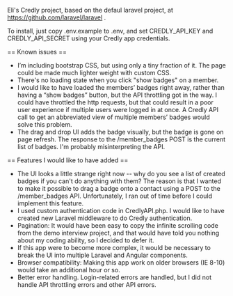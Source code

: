 Eli's Credly project, based on the defaul laravel project, at https://github.com/laravel/laravel .

To install, just copy .env.example to .env, and set CREDLY_API_KEY and CREDLY_API_SECRET using your Credly app credentials.


== Known issues ==
* I’m including bootstrap CSS, but using only a tiny fraction of it. The page could be made much lighter weight with custom CSS.
* There's no loading state when you click "show badges" on a member.
* I would like to have loaded the members’ badges right away, rather than having a “show badges” button, but the API throttling got in the way. I could
  have throttled the http requests, but that could result in a poor user experience if multiple users were logged in at once. A Credly API call to get
  an abbreviated view of multiple members’ badges would solve this problem.
* The drag and drop UI adds the badge visually, but the badge is gone on page refresh. The response to the /member_badges POST is the current list of
  badges. I'm probably misinterpreting the API.

== Features I would like to have added ==
* The UI looks a little strange right now -- why do you see a list of created badges if you can't do anything with them? The reason is that I wanted to
  make it possible to drag a badge onto a contact using a POST to the /member_badges API. Unfortunately, I ran out of time before I could implement this feature.
* I used custom authentication code in CredlyAPI.php. I would like to have created new Laravel middleware to do Credly authentication.
* Pagination: It would have been easy to copy the infinite scrolling code from the demo interview project, and that would have told you nothing about my coding ability, so I decided to defer it.
* If this app were to become more complex, it would be necessary to break the UI into multiple Laravel and Angular components.
* Browser compatibility: Making this app work on older browsers (IE 8-10) would take an additional hour or so.
* Better error handling. Login-related errors are handled, but I did not handle API throttling errors and other API errors.


